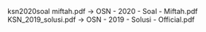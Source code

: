 ksn2020soal miftah.pdf → OSN - 2020 - Soal - Miftah.pdf
KSN_2019_solusi.pdf → OSN - 2019 - Solusi - Official.pdf
